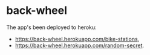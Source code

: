 # back-wheel

The app's been deployed to heroku:
- https://back-wheel.herokuapp.com/bike-stations,
- https://back-wheel.herokuapp.com/random-secret.

